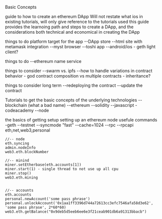 Basic Concepts

guide to how to create an ethereum DApp
Will not restate what ios in existing tutorials, will only give reference to the tutorials used
this guide provides the learnoing path and steps to create a DApp, and the considerations both technical and economical in creating the DApp

things to do
platform target for the app
--DApp store
--html site with metamask integration
--myst browser
--toshi app
--android/ios - geth light client?

things to do
--ethereum name service

things to consider
--swarm vs. ipfs
--how to handle variations in contract behavior - god contract composition vs multiple contracts - inheritance?


things to consider long term
--redeploying the contract
--update the contract


Tutorials to get the basic concepts of the underlying technologies
--blockchain (what a bad name)
--ethereum
--solidity
--javascript - codeacademy
--node


the basics of getting setup
setting up an ethereum node
  usefule commands
    -geth --testnet --syncmode "fast" --cache=1024 --rpc --rpcapi eth,net,web3,personal

    //-- node
    eth.syncing
    admin.nodeInfo
    web3.eth.blockNumber

    //-- minind
    miner.setEtherbase(eth.accounts[1])
    miner.start(1) - single thread to not use up all cpu
    miner.stop()
    web3.eth.mining


    //-- accounts
    eth.accounts
    personal.newAccount('some pass phrase')
    personal.unlockAccount('0x1aa1ff3396d744a72613cc3efc7546afa58d3e62', 'some pass phrase', 2*60*60)
    web3.eth.getBalance("0x9deb5d5eeb6ee6e3f21ceab901db6a91313bbacb")

